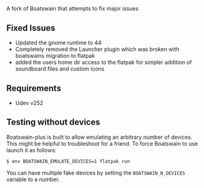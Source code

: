 ## 

A fork of Boatswain that attempts to fix major issues 

## Fixed Issues
- Updated the gnome runtime to 44
- Completely removed the Launcher plugin which was broken with boatswains migration to flatpak
- added the users home dir access to the flatpak for simpler addition of soundboard files and custom icons


## Requirements
- Udev v252


## Testing without devices

Boatswain-plus is built to allow emulating an arbitrary number of devices. This might be helpful
to troubleshoot for a friend. To force Boatswain to use launch it as follows:

```
$ env BOATSWAIN_EMULATE_DEVICES=1 flatpak run 
```

You can have multiple fake devices by setting the `BOATSWAIN_N_DEVICES` variable
to a number.
